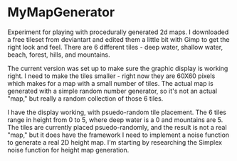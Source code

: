 # MyMapGenerator
Experiment for playing with procedurally generated 2d maps. I downloaded a free tileset from deviantart and edited them a little bit with Gimp to get the right look and feel. There are 6 different tiles - deep water, shallow water, beach, forest, hills, and mountains.

The current version was set up to make sure the graphic display is working right. I need to make the tiles smaller - right now they are 60X60 pixels which makes for a map with a small number of tiles. The actual map is generated with a simple random number generator, so it's not an actual "map," but really a random collection of those 6 tiles.

I have the display working, with psuedo-random tile placement. The 6 tiles range in height from 0 to 5, where deep water is a 0 and mountains are 5. The tiles are currently placed psuedo-randomly, and the result is not a real "map," but it does have the framework I need to implement a noise function to generate a real 2D height map. I'm starting by researching the Simplex noise function for height map generation.
